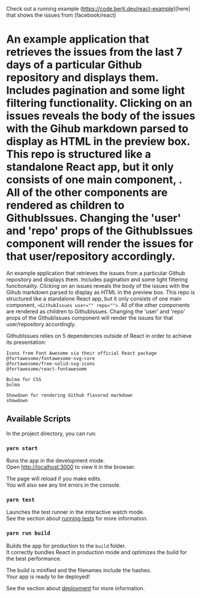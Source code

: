 
Check out a running example (https://code.berti.dev/react-example)[here] that shows the issues from (facebook/react)

An example application that retrieves the issues from the last 7 days of a particular Github repository and displays them. Includes pagination and some light filtering functionality. Clicking on an issues reveals the body of the issues with the Gihub markdown parsed to display as HTML in the preview box. This repo is structured like a standalone React app, but it only consists of one main component, <GithubIssues user="" repo="">. All of the other components are rendered as children to GithubIssues. Changing the 'user' and 'repo' props of the GithubIssues component will render the issues for that user/repository accordingly.
=======
An example application that retrieves the issues from a particular Github repository and displays them. Includes pagination and some light filtering functionality. Clicking on an issues reveals the body of the issues with the Gihub markdown parsed to display as HTML in the preview box. This repo is structured like a standalone React app, but it only consists of one main component, ```<GithubIssues user="" repo="">```. All of the other components are rendered as children to GithubIssues. Changing the 'user' and 'repo' props of the GithubIssues component will render the issues for that user/repository accordingly.


GithubIssues relies on 5 dependencies outside of React in order to achieve its presentation:

    Icons from Font Awesome via their official React package
    @fortawesome/fontawesome-svg-core
    @fortawesome/free-solid-svg-icons
    @fortawesome/react-fontawesome

    Bulma for CSS
    bulma

    Showdown for rendering Github flavored markdown
    showdown




## Available Scripts

In the project directory, you can run:

### `yarn start`

Runs the app in the development mode.<br>
Open [http://localhost:3000](http://localhost:3000) to view it in the browser.

The page will reload if you make edits.<br>
You will also see any lint errors in the console.

### `yarn test`

Launches the test runner in the interactive watch mode.<br>
See the section about [running tests](https://facebook.github.io/create-react-app/docs/running-tests) for more information.

### `yarn run build`

Builds the app for production to the `build` folder.<br>
It correctly bundles React in production mode and optimizes the build for the best performance.

The build is minified and the filenames include the hashes.<br>
Your app is ready to be deployed!

See the section about [deployment](https://facebook.github.io/create-react-app/docs/deployment) for more information.
